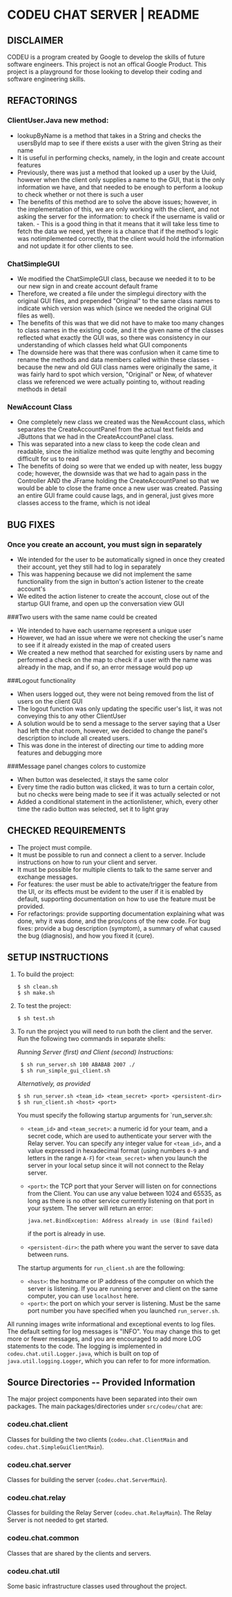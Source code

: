 
# CODEU CHAT SERVER | README


## DISCLAIMER

CODEU is a program created by Google to develop the skills of future software
engineers. This project is not an offical Google Product. This project is a
playground for those looking to develop their coding and software engineering
skills.

## REFACTORINGS

### ClientUser.Java new method:
- lookupByName is a method that takes in a String and checks the usersById map to see if there exists a user with the given String as their name
- It is useful in performing checks, namely, in the login and create account features
- Previously, there was just a method that looked up a user by the Uuid, however when the client only supplies a name to the GUI, that is the only information we have, and that needed to be enough to perform a lookup to check whether or not there is such a user
- The benefits of this method are to solve the above issues; however, in the implementation of this, we are only working with the client, and not asking the server for the information: to check if the username is valid or taken. - This is a good thing in that it means that it will take less time to fetch the data we need, yet there is a chance that if the method's logic was notimplemented correctly, that the client would hold the information and not update it for other clients to see.

### ChatSimpleGUI
- We modified the ChatSimpleGUI class, because we needed it to to be our new sign in and create account default frame
- Therefore, we created a file under the simplegui directory with the original GUI files, and prepended "Original" to the same class names to indicate which version was which (since we needed the original GUI files as well).
- The benefits of this was that we did not have to make too many changes to class names in the existing code, and it the given name of the classes reflected what exactly the GUI was, so there was consistency in our understanding of which classes held what GUI components
- The downside here was that there was confusion when it came time to rename the methods and data members called within these classes - because the new and old GUI class names were originally the same, it was fairly hard to spot which version, "Original" or New, of whatever class we referenced we were actually pointing to, without reading methods in detail
### NewAccount Class
- One completely new class we created was the NewAccount class, which separates the CreateAccountPanel from the actual text fields and JButtons that we had in the CreateAccountPanel class.
- This was separated into a new class to keep the code clean and readable, since the initialize method was quite lengthy and becoming difficult for us to read
- The benefits of doing so were that we ended up with neater, less buggy code; however, the downside was that we had to again pass in the Controller AND the JFrame holding the CreateAccountPanel so that we would be able to close the frame once a new user was created. Passing an entire GUI frame could cause lags, and in general, just gives more classes access to the frame, which is not ideal


## BUG FIXES

### Once you create an account, you must sign in separately
- We intended for the user to be automatically signed in once they created their account, yet they still had to log in separately
- This was happening because we did not implement the same functionality from the sign in button's action listener to the create account's
- We edited the action listener to create the account, close out of the startup GUI frame, and open up the conversation view GUI

###Two users with the same name could be created
- We intended to have each username represent a unique user
- However, we had an issue where we were not checking the user's name to see if it already existed in the map of created users
- We created a new method that searched for existing users by name and performed a check on the map to check if a user with the name was already in the map, and if so, an error message would pop up

###Logout functionality
- When users logged out, they were not being removed from the list of users on the client GUI
- The logout function was only updating the specific user's list, it was not conveying this to any other ClientUser
- A solution would be to send a message to the server saying that a User had left the chat room, however, we decided to change the panel's description to include all created users.
- This was done in the interest of directing our time to adding more features and debugging more

###Message panel changes colors to customize
- When button was deselected, it stays the same color
- Every time the radio button was clicked, it was to turn a certain color, but no checks were being made to see if it was actually selected or not
- Added a conditional statement in the actionlistener, which, every other time the radio button was selected, set it to light gray

## CHECKED REQUIREMENTS
- The project must compile.
- It must be possible to run and connect a client to a server. Include instructions on how to run your client and server.
- It must be possible for multiple clients to talk to the same server and exchange messages.
- For features: the user must be able to activate/trigger the feature from the UI, or its effects must be evident to the user if it is enabled by default, supporting documentation on how to use the feature must be provided.
- For refactorings: provide supporting documentation explaining what was done, why it was done, and the pros/cons of the new code.
For bug fixes: provide a bug description (symptom), a summary of what caused the bug (diagnosis), and how you fixed it (cure).

## SETUP INSTRUCTIONS

  1. To build the project:
       ```
       $ sh clean.sh
       $ sh make.sh
       ```

  2. To test the project:
       ```
       $ sh test.sh
       ```

  3. To run the project you will need to run both the client and the server. Run
     the following two commands in separate shells:

      *Running Server (first) and Client (second) Instructions:*

      ```
       $ sh run_server.sh 100 ABABAB 2007 ./
       $ sh run_simple_gui_client.sh
       ```

      *Alternatively, as provided*

       ```
       $ sh run_server.sh <team_id> <team_secret> <port> <persistent-dir>
       $ sh run_client.sh <host> <port>
       ```

     You must specify the following startup arguments for `run_server.sh:
     + `<team_id>` and `<team_secret>`: a numeric id for your team, and a secret
       code, which are used to authenticate your server with the Relay server.
       You can specify any integer value for `<team_id>`, and a value expressed
       in hexadecimal format (using numbers `0-9` and letters in the range
       `A-F`) for `<team_secret>` when you launch the server in your local setup
       since it will not connect to the Relay server.
     + `<port>`: the TCP port that your Server will listen on for connections
       from the Client. You can use any value between 1024 and 65535, as long as
       there is no other service currently listening on that port in your
       system. The server will return an error:

         ```
         java.net.BindException: Address already in use (Bind failed)
         ```

       if the port is already in use.
     + `<persistent-dir>`: the path where you want the server to save data between
       runs.

     The startup arguments for `run_client.sh` are the following:
     + `<host>`: the hostname or IP address of the computer on which the server
       is listening. If you are running server and client on the same computer,
       you can use `localhost` here.
     + `<port>`: the port on which your server is listening. Must be the same
       port number you have specified when you launched `run_server.sh`.


All running images write informational and exceptional events to log files.
The default setting for log messages is "INFO". You may change this to get
more or fewer messages, and you are encouraged to add more LOG statements
to the code. The logging is implemented in `codeu.chat.util.Logger.java`,
which is built on top of `java.util.logging.Logger`, which you can refer to
for more information.


## Source Directories -- Provided Information

The major project components have been separated into their own packages. The
main packages/directories under `src/codeu/chat` are:

### codeu.chat.client

Classes for building the two clients (`codeu.chat.ClientMain` and
`codeu.chat.SimpleGuiClientMain`).

### codeu.chat.server

Classes for building the server (`codeu.chat.ServerMain`).

### codeu.chat.relay

Classes for building the Relay Server (`codeu.chat.RelayMain`). The Relay Server
is not needed to get started.

### codeu.chat.common

Classes that are shared by the clients and servers.

### codeu.chat.util

Some basic infrastructure classes used throughout the project.

